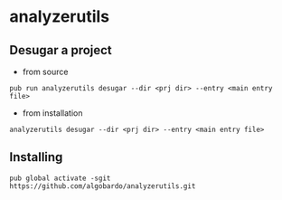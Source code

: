 # analyzerutils

## Desugar a project

- from source

```
pub run analyzerutils desugar --dir <prj dir> --entry <main entry file>
```
- from installation 
```
analyzerutils desugar --dir <prj dir> --entry <main entry file>
```

## Installing 

```
pub global activate -sgit https://github.com/algobardo/analyzerutils.git
```
